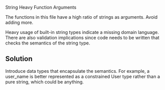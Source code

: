 String Heavy Function Arguments

The functions in this file have a high ratio of strings as arguments. Avoid adding more.

Heavy usage of built-in string types indicate a missing domain language. There are also validation implications since code needs to be written that checks the semantics of the string type. 

## Solution

Introduce data types that encapsulate the semantics. For example, a user_name is better represented as a constrained User type rather than a pure string, which could be anything.